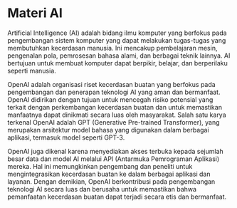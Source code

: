 # Materi AI

Artificial Intelligence (AI) adalah bidang ilmu komputer yang berfokus pada pengembangan sistem komputer yang dapat melakukan tugas-tugas yang membutuhkan kecerdasan manusia. Ini mencakup pembelajaran mesin, pengenalan pola, pemrosesan bahasa alami, dan berbagai teknik lainnya. AI bertujuan untuk membuat komputer dapat berpikir, belajar, dan berperilaku seperti manusia.

OpenAI adalah organisasi riset kecerdasan buatan yang berfokus pada pengembangan dan penerapan teknologi AI yang aman dan bermanfaat. OpenAI didirikan dengan tujuan untuk mencegah risiko potensial yang terkait dengan perkembangan kecerdasan buatan dan untuk memastikan manfaatnya dapat dinikmati secara luas oleh masyarakat. Salah satu karya terkenal OpenAI adalah GPT (Generative Pre-trained Transformer), yang merupakan arsitektur model bahasa yang digunakan dalam berbagai aplikasi, termasuk model seperti GPT-3.

OpenAI juga dikenal karena menyediakan akses terbuka kepada sejumlah besar data dan model AI melalui API (Antarmuka Pemrograman Aplikasi) mereka. Hal ini memungkinkan pengembang dan peneliti untuk mengintegrasikan kecerdasan buatan ke dalam berbagai aplikasi dan layanan. Dengan demikian, OpenAI berkontribusi pada pengembangan teknologi AI secara luas dan berusaha untuk memastikan bahwa pemanfaatan kecerdasan buatan dapat terjadi secara etis dan bermanfaat.
